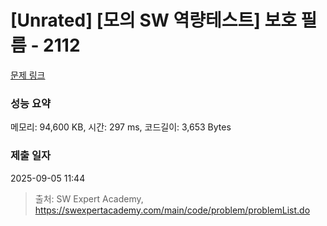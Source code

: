 # [Unrated] [모의 SW 역량테스트] 보호 필름 - 2112 

[문제 링크](https://swexpertacademy.com/main/code/problem/problemDetail.do?contestProbId=AV5V1SYKAaUDFAWu) 

### 성능 요약

메모리: 94,600 KB, 시간: 297 ms, 코드길이: 3,653 Bytes

### 제출 일자

2025-09-05 11:44



> 출처: SW Expert Academy, https://swexpertacademy.com/main/code/problem/problemList.do